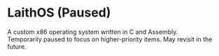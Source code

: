 # LaithOS (Paused)

A custom x86 operating system written in C and Assembly.  
Temporarily paused to focus on higher-priority items. May revisit in the future.
